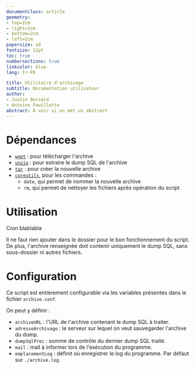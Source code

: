 ```yaml
---
documentclass: article
geometry:
- top=2cm
- right=2cm
- bottom=2cm
- left=2cm
papersize: a4
fontsize: 12pt
toc: true
numbersections: true
linkcolor: blue
lang: fr-FR

title: Utilitaire d'archivage
subtitle: Documentation utilisateur
author:
- Justin Bossard
- Antoine Feuillette
abstract: À voir si on met un abstract
---
```


# Dépendances

- [`wget`](https://www.gnu.org/software/wget/) : pour télécharger l'archive
- [`unzip`](https://infozip.sourceforge.net/UnZip.html) : pour extraire le dump SQL de l'archive
- [`tar`](https://www.gnu.org/software/tar/) : pour créer la nouvelle archive
- [`coreutils`](https://www.gnu.org/software/coreutils/), pour les commandes :
    - `date`, qui permet de nommer la nouvelle archive
    - `rm`, qui permet de nettoyer les fichiers après opération du script

# Utilisation

Cron blablabla

Il ne faut rien ajouter dans le dossier pour le bon fonctionnement du script. De plus, l'archive renseignée doit contenir uniquement le dump SQL, sans sous-dossier ni autres fichiers.

# Configuration

Ce script est entièrement configurable via les variables présentes dans le fichier `archive.conf`.

On peut y définir :

- `archiveURL` : l'URL de l'archive contenant le dump SQL à traiter.
- `adresseArchivage` : le serveur sur lequel on veut sauvegarder l'archive du dump.
- `dumpSqlPrec` : somme de contrôle du dernier dump SQL traité.
- `mail` : mail à informer lors de l'exécution du programme.
- `emplacementLog` : définit où enregistrer le log du programme. Par défaut sur `./archive.log`.
